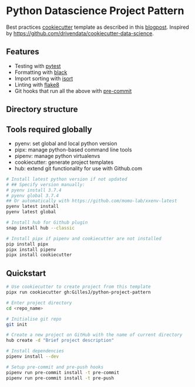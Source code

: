 # Python Datascience Project Pattern

Best practices [cookiecutter](https://github.com/audreyr/cookiecutter) template as described in this [blogpost](https://sourcery.ai/blog/python-best-practices/).
Inspired by https://github.com/drivendata/cookiecutter-data-science.

## Features
- Testing with [pytest](https://docs.pytest.org/en/latest/)
- Formatting with [black](https://github.com/psf/black)
- Import sorting with [isort](https://github.com/timothycrosley/isort)
- Linting with [flake8](http://flake8.pycqa.org/en/latest/)
- Git hooks that run all the above with [pre-commit](https://pre-commit.com/)

## Directory structure


## Tools required globally
- pyenv: set global and local python version
- pipx: manage python-based command line tools
- pipenv: manage python virtualenvs
- cookiecutter: generate project templates
- hub: extend git functionality for use with Github.com

```sh
# Install latest python version if not updated
# ## Specify version manually:
# pyenv install 3.7.4
# pyenv global 3.7.4
## Or automatically with https://github.com/momo-lab/xxenv-latest
pyenv latest install
pyenv latest global

# Install hub for Github plugin
snap install hub --classic

# Install pipx if pipenv and cookiecutter are not installed
pip install pipx
pipx install pipenv
pipx install cookiecutter
```

## Quickstart
```sh
# Use cookiecutter to create project from this template
pipx run cookiecutter gh:GillesJ/python-project-pattern

# Enter project directory
cd <repo_name>

# Initialise git repo
git init

# Create a new project on GitHub with the name of current directory
hub create -d "Brief project description"

# Install dependencies
pipenv install --dev

# Setup pre-commit and pre-push hooks
pipenv run pre-commit install -t pre-commit
pipenv run pre-commit install -t pre-push
```
